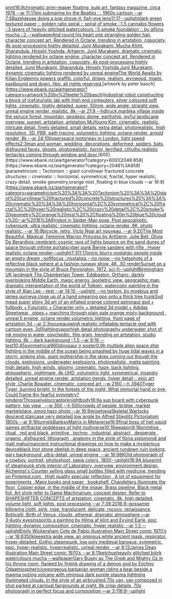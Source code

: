 [print](https://www.ebank.nz/aiartgenerator?category=print)[16:9](https://www.ebank.nz/aiartgenerator?category=16%3A9)[chromatic grim-reaper floating, pulp art, fantasy magazine, circa 1978 --ar 11:17](https://www.ebank.nz/aiartgenerator?category=chromatic%20grim-reaper%20floating%2C%20pulp%20art%2C%20fantasy%20magazine%2C%20circa%201978%20--ar%2011%3A17)[elo submarine by the Beatles : : 1960s cartoon --ar 7:5](https://www.ebank.nz/aiartgenerator?category=elo%20submarine%20by%20the%20Beatles%20%3A%20%3A%201960s%20cartoon%20--ar%207%3A5)[Bazelgeuse doing a pop shove-it, fish-eye lens](https://www.ebank.nz/aiartgenerator?category=Bazelgeuse%20doing%20a%20pop%20shove-it%2C%20fish-eye%20lens)[11:17](https://www.ebank.nz/aiartgenerator?category=11%3A17)[--uplight](https://www.ebank.nz/aiartgenerator?category=--uplight)[dark green textured paper :: golden ratio spiral :: spiral of smoke ::1.5 cannabis flowers ::3 layers of heavily glitched watercolours ::5 smoke foundation :: by alfons mucha ::2 --wallpaper](https://www.ebank.nz/aiartgenerator?category=dark%20green%20textured%20paper%20%3A%3A%20golden%20ratio%20spiral%20%3A%3A%20spiral%20of%20smoke%20%3A%3A1.5%20cannabis%20flowers%20%3A%3A3%20layers%20of%20heavily%20glitched%20watercolours%20%3A%3A5%20smoke%20foundation%20%3A%3A%20by%20alfons%20mucha%20%3A%3A2%20--wallpaper)[And round his heart one strangling golden hair, character concept art, Rendered in Octane, trending in artstation, cgsociety, 4k post-processing highly detailed, Junji Murakami, Mucha Klimt, Sharandula, Hiroshi Yoshida, Artgerm, Junji Murakami, dramatic cinematic lighting rendered by octane engine, character concept art, Rendered in Octane, trending in artstation, cgsociety, 4k post-processing highly detailed, Junji Murakami, Sharandula, Hiroshi Yoshida,Junji Murakami, dynamic cinematic lighting rendered by unreal engine](https://www.ebank.nz/aiartgenerator?category=And%20round%20his%20heart%20one%20strangling%20golden%20hair%2C%20character%20concept%20art%2C%20Rendered%20in%20Octane%2C%20trending%20in%20artstation%2C%20cgsociety%2C%204k%20post-processing%20highly%20detailed%2C%20Junji%20Murakami%2C%20Mucha%20Klimt%2C%20Sharandula%2C%20Hiroshi%20Yoshida%2C%20Artgerm%2C%20Junji%20Murakami%2C%20dramatic%20cinematic%20lighting%20rendered%20by%20octane%20engine%2C%20character%20concept%20art%2C%20Rendered%20in%20Octane%2C%20trending%20in%20artstation%2C%20cgsociety%2C%204k%20post-processing%20highly%20detailed%2C%20Junji%20Murakami%2C%20Sharandula%2C%20Hiroshi%20Yoshida%2CJunji%20Murakami%2C%20dynamic%20cinematic%20lighting%20rendered%20by%20unreal%20engine)[The World Awaits by Kilian Eng](https://www.ebank.nz/aiartgenerator?category=The%20World%20Awaits%20by%20Kilian%20Eng)[kenny powers graffiti. colorful, drippy, realism. wynwood, miami. eastbound and down. hbo. all rights reserved.](https://www.ebank.nz/aiartgenerator?category=kenny%20powers%20graffiti.%20colorful%2C%20drippy%2C%20realism.%20wynwood%2C%20miami.%20eastbound%20and%20down.%20hbo.%20all%20rights%20reserved.)[artwork by peter basch](https://www.ebank.nz/aiartgenerator?category=artwork%20by%20peter%20basch)[industrial robot constructing a block of ice](https://www.ebank.nz/aiartgenerator?category=industrial%20robot%20constructing%20a%20block%20of%20ice)[futuristic lab with high end computers, silver coloured soft lights, cinematic, highly detailed, super, 50mm, wide angle, straight view, unreal engine render, realistic, 8k --ar 21:9 --hd](https://www.ebank.nz/aiartgenerator?category=futuristic%20lab%20with%20high%20end%20computers%2C%20silver%20coloured%20soft%20lights%2C%20cinematic%2C%20highly%20detailed%2C%20super%2C%2050mm%2C%20wide%20angle%2C%20straight%20view%2C%20unreal%20engine%20render%2C%20realistic%2C%208k%20--ar%2021%3A9%20--hd)[truck,marble](https://www.ebank.nz/aiartgenerator?category=truck%2Cmarble)[a village inside the spruce forest, mountain, geodesic dome, earthship, joyful landscape overview, sunset, artstation, artstation MuYoung Kim, cinematic, realistic, intricate detail, finely detailed, small details, extra detail, photorealistic, high resolution, 3D, PBR, path tracing, volumetric lighting, octane render, arnold render, 8k --ar 24:10](https://www.ebank.nz/aiartgenerator?category=a%20village%20inside%20the%20spruce%20forest%2C%20mountain%2C%20geodesic%20dome%2C%20earthship%2C%20joyful%20landscape%20overview%2C%20sunset%2C%20artstation%2C%20artstation%20MuYoung%20Kim%2C%20cinematic%2C%20realistic%2C%20intricate%20detail%2C%20finely%20detailed%2C%20small%20details%2C%20extra%20detail%2C%20photorealistic%2C%20high%20resolution%2C%203D%2C%20PBR%2C%20path%20tracing%2C%20volumetric%20lighting%2C%20octane%20render%2C%20arnold%20render%2C%208k%20--ar%2024%3A10)[hyperspace motorway in London, light speed effects](https://www.ebank.nz/aiartgenerator?category=hyperspace%20motorway%20in%20London%2C%20light%20speed%20effects)[2:3](https://www.ebank.nz/aiartgenerator?category=2%3A3)[man and woman, wedding, decorations, deformed, spiders, bats, disfigured faces, ghosts, photorealistic, horror, terrified, cthulhu realistic tentacles coming through window and door.](https://www.ebank.nz/aiartgenerator?category=man%20and%20woman%2C%20wedding%2C%20decorations%2C%20deformed%2C%20spiders%2C%20bats%2C%20disfigured%20faces%2C%20ghosts%2C%20photorealistic%2C%20horror%2C%20terrified%2C%20cthulhu%20realistic%20tentacles%20coming%20through%20window%20and%20door.)[600](https://www.ebank.nz/aiartgenerator?category=600)[2048:858](https://www.ebank.nz/aiartgenerator?category=2048%3A858)[parametricism :: Tectonism :: giant curvilinear fractured concrete structures :: cinematic :: horizontal, symmetrical, fractal, hyper realistic, crazy detail, smoke geometry,orange mist ,floating in blue clouds --ar 16:9](https://www.ebank.nz/aiartgenerator?category=parametricism%20%3A%3A%20Tectonism%20%3A%3A%20giant%20curvilinear%20fractured%20concrete%20structures%20%3A%3A%20cinematic%20%3A%3A%20horizontal%2C%20symmetrical%2C%20fractal%2C%20hyper%20realistic%2C%20crazy%20detail%2C%20smoke%20geometry%2Corange%20mist%20%2Cfloating%20in%20blue%20clouds%20--ar%2016%3A9)[robot in Spider-Man pose, Post apocalyptic, cyberpunk, ultra realistic, cinematic lighting, octane render, 8K, photo realistic,  --ar 16:9](https://www.ebank.nz/aiartgenerator?category=robot%20in%20Spider-Man%20pose%2C%20Post%20apocalyptic%2C%20cyberpunk%2C%20ultra%20realistic%2C%20cinematic%20lighting%2C%20octane%20render%2C%208K%2C%20photo%20realistic%2C%20%20--ar%2016%3A9)[bicycle, retro, Victo Ngai art nouveau, --ar 9:20](https://www.ebank.nz/aiartgenerator?category=bicycle%2C%20retro%2C%20Victo%20Ngai%20art%20nouveau%2C%20--ar%209%3A20)[The Most Beautiful, Magical, Feminine Warrior Princess by ArtGerm, Julie Bell, Olivia De Berardinis](https://www.ebank.nz/aiartgenerator?category=The%20Most%20Beautiful%2C%20Magical%2C%20Feminine%20Warrior%20Princess%20by%20ArtGerm%2C%20Julie%20Bell%2C%20Olivia%20De%20Berardinis)[::rembrant::](https://www.ebank.nz/aiartgenerator?category=%3A%3Arembrant%3A%3A)[cosmic rays of lights bounce on the sand dunes of space through infinite portals](https://www.ebank.nz/aiartgenerator?category=cosmic%20rays%20of%20lights%20bounce%20on%20the%20sand%20dunes%20of%20space%20through%20infinite%20portals)[cyber punk Bernie sanders with rifle . Hyper realistic octane render](https://www.ebank.nz/aiartgenerator?category=cyber%20punk%20Bernie%20sanders%20with%20rifle%20.%20Hyper%20realistic%20octane%20render)[--uplight](https://www.ebank.nz/aiartgenerator?category=--uplight)[7:3](https://www.ebank.nz/aiartgenerator?category=7%3A3)[11:17](https://www.ebank.nz/aiartgenerator?category=11%3A17)[oniric blurry nostalgic people inside an empty dream ::softfocus ::nostalgia --no noise --no hats](https://www.ebank.nz/aiartgenerator?category=oniric%20blurry%20nostalgic%20people%20inside%20an%20empty%20dream%20%3A%3Asoftfocus%20%3A%3Anostalgia%20--no%20noise%20--no%20hats)[photo of a reflective black sphere at a fashion runway show, 4K, 3D render](https://www.ebank.nz/aiartgenerator?category=photo%20of%20a%20reflective%20black%20sphere%20at%20a%20fashion%20runway%20show%2C%204K%2C%203D%20render)[Sunset on a mountain in the style of Bruce Pennington, 1972, sci-fi](https://www.ebank.nz/aiartgenerator?category=Sunset%20on%20a%20mountain%20in%20the%20style%20of%20Bruce%20Pennington%2C%201972%2C%20sci-fi)[--uplight](https://www.ebank.nz/aiartgenerator?category=--uplight)[Birmingham UK landmark The Chamberlain Tower, Edgbaston, Orthanc, darkly overlooking Middle Earth, magic energy, isometric view, geographic map, dramatic interpretation of the world of Tolkien, watercolor painting in the style of Alan Lee --test --ar 14:10 --uplight --no text](https://www.ebank.nz/aiartgenerator?category=Birmingham%20UK%20landmark%20The%20Chamberlain%20Tower%2C%20Edgbaston%2C%20Orthanc%2C%20darkly%20overlooking%20Middle%20Earth%2C%20magic%20energy%2C%20isometric%20view%2C%20geographic%20map%2C%20dramatic%20interpretation%20of%20the%20world%20of%20Tolkien%2C%20watercolor%20painting%20in%20the%20style%20of%20Alan%20Lee%20--test%20--ar%2014%3A10%20--uplight%20--no%20text)[oni, by moebius and james gurney](https://www.ebank.nz/aiartgenerator?category=oni%2C%20by%20moebius%20and%20james%20gurney)[a close up of a hand smearing goo onto a thick tree trunk](https://www.ebank.nz/aiartgenerator?category=a%20close%20up%20of%20a%20hand%20smearing%20goo%20onto%20a%20thick%20tree%20trunk)[Syd mead super shiny 3d art of an inflated orange colored astronaut god + fullbody + Futuristic + Character only + detailed 3d model + Adidas Streetwear , pipes + marching through plain pale orange misty background , unreal 5 engine, octane render,volumetric lighting, front page of artstation,3d --ar 2:3](https://www.ebank.nz/aiartgenerator?category=Syd%20mead%20super%20shiny%203d%20art%20of%20an%20inflated%20orange%20colored%20astronaut%20god%20%2B%20fullbody%20%2B%20Futuristic%20%2B%20Character%20only%20%2B%20detailed%203d%20model%20%2B%20Adidas%20Streetwear%20%2C%20pipes%20%2B%20marching%20through%20plain%20pale%20orange%20misty%20background%20%2C%20unreal%205%20engine%2C%20octane%20render%2Cvolumetric%20lighting%2C%20front%20page%20of%20artstation%2C3d%20--ar%202%3A3)[nouveau](https://www.ebank.nz/aiartgenerator?category=nouveau)[gein](https://www.ebank.nz/aiartgenerator?category=gein)[A realistic inflatable tentacle god with cartoon eyes ,3d](https://www.ebank.nz/aiartgenerator?category=A%20realistic%20inflatable%20tentacle%20god%20with%20cartoon%20eyes%20%2C3d)[1](https://www.ebank.nz/aiartgenerator?category=1)[lighting](https://www.ebank.nz/aiartgenerator?category=lighting)[vapor](https://www.ebank.nz/aiartgenerator?category=vapor)[high detail photography underwater shot of ink mixing in water, psychedlic, film grain, trending on artstation, studio lighting, 8k :: dark background ::1.5 --ar 9:16 --test](https://www.ebank.nz/aiartgenerator?category=high%20detail%20photography%20underwater%20shot%20of%20ink%20mixing%20in%20water%2C%20psychedlic%2C%20film%20grain%2C%20trending%20on%20artstation%2C%20studio%20lighting%2C%208k%20%3A%3A%20dark%20background%20%3A%3A1.5%20--ar%209%3A16%20--test)[10:45](https://www.ebank.nz/aiartgenerator?category=10%3A45)[symmetrical](https://www.ebank.nz/aiartgenerator?category=symmetrical)[960](https://www.ebank.nz/aiartgenerator?category=960)[dinosaur jr poster](https://www.ebank.nz/aiartgenerator?category=dinosaur%20jr%20poster)[0.9](https://www.ebank.nz/aiartgenerator?category=0.9)[h  multiple alien space ship fighting in the middle of the ocean being smashed by huge tidal waves in a storm, sinking ship, giant mothership in the skies coming out though the clouds, explosions,  underwater explosions, photorealistic, matte painting, high details, high winds, gloomy, cinematic, haze, back lighting, atmospheric, nightmare, 4k UHD, volumetric light, symmetrical, insanely detailed, unreal engine render, artstation trends, hyper detail ::  epic art style, Charlie Bowater, cinematic, concept art  --w 2160 --h 3940](https://www.ebank.nz/aiartgenerator?category=h%20%20multiple%20alien%20space%20ship%20fighting%20in%20the%20middle%20of%20the%20ocean%20being%20smashed%20by%20huge%20tidal%20waves%20in%20a%20storm%2C%20sinking%20ship%2C%20giant%20mothership%20in%20the%20skies%20coming%20out%20though%20the%20clouds%2C%20explosions%2C%20%20underwater%20explosions%2C%20photorealistic%2C%20matte%20painting%2C%20high%20details%2C%20high%20winds%2C%20gloomy%2C%20cinematic%2C%20haze%2C%20back%20lighting%2C%20atmospheric%2C%20nightmare%2C%204k%20UHD%2C%20volumetric%20light%2C%20symmetrical%2C%20insanely%20detailed%2C%20unreal%20engine%20render%2C%20artstation%20trends%2C%20hyper%20detail%20%3A%3A%20%20epic%20art%20style%2C%20Charlie%20Bowater%2C%20cinematic%2C%20concept%20art%20%20--w%202160%20--h%203940)[Tyger Tyger, burning bright,  In the forests of the night;  What immortal hand or eye,  Could frame thy fearful symmetry?](https://www.ebank.nz/aiartgenerator?category=Tyger%20Tyger%2C%20burning%20bright%2C%20%20In%20the%20forests%20of%20the%20night%3B%20%20What%20immortal%20hand%20or%20eye%2C%20%20Could%20frame%20thy%20fearful%20symmetry%3F)[renderer](https://www.ebank.nz/aiartgenerator?category=renderer)[Throssel](https://www.ebank.nz/aiartgenerator?category=Throssel)[velociraptor](https://www.ebank.nz/aiartgenerator?category=velociraptor)[knight](https://www.ebank.nz/aiartgenerator?category=knight)[body](https://www.ebank.nz/aiartgenerator?category=body)[16:9](https://www.ebank.nz/aiartgenerator?category=16%3A9)[a sup board with cyberpunk pattern, top view , --w 300 --h 500](https://www.ebank.nz/aiartgenerator?category=a%20sup%20board%20with%20cyberpunk%20pattern%2C%20top%20view%20%2C%20--w%20300%20--h%20500)[crowds of people, bridge, market marketplace, smog hazy photo --ar 16:9](https://www.ebank.nz/aiartgenerator?category=crowds%20of%20people%2C%20bridge%2C%20market%20marketplace%2C%20smog%20hazy%20photo%20--ar%2016%3A9)[growtopia](https://www.ebank.nz/aiartgenerator?category=growtopia)[Skeletal Warlocks descend staircase very detailed low angle by Alfred Stieglitz  Pictorialism  1800s --ar 9:16](https://www.ebank.nz/aiartgenerator?category=Skeletal%20Warlocks%20descend%20staircase%20very%20detailed%20low%20angle%20by%20Alfred%20Stieglitz%20%20Pictorialism%20%201800s%20--ar%209%3A16)[tunnels](https://www.ebank.nz/aiartgenerator?category=tunnels)[Banksy](https://www.ebank.nz/aiartgenerator?category=Banksy)[Matrix in Metaverse](https://www.ebank.nz/aiartgenerator?category=Matrix%20in%20Metaverse)[16:9](https://www.ebank.nz/aiartgenerator?category=16%3A9)[final boss of hell squid games girl](https://www.ebank.nz/aiartgenerator?category=final%20boss%20of%20hell%20squid%20games%20girl)[fractal goddesses of light multiverse](https://www.ebank.nz/aiartgenerator?category=fractal%20goddesses%20of%20light%20multiverse)[10:16](https://www.ebank.nz/aiartgenerator?category=10%3A16)[weapon](https://www.ebank.nz/aiartgenerator?category=weapon)[9:16](https://www.ebank.nz/aiartgenerator?category=9%3A16)[primitive , ritual , red and black ,primitive , techno , industrial, abstract , desperate , organic ,disfigured, lithograph , anatomy in the style of floria sigismondi and matt mahurin](https://www.ebank.nz/aiartgenerator?category=primitive%20%2C%20ritual%20%2C%20red%20and%20black%20%2Cprimitive%20%2C%20techno%20%2C%20industrial%2C%20abstract%20%2C%20desperate%20%2C%20organic%20%2Cdisfigured%2C%20lithograph%20%2C%20anatomy%20in%20the%20style%20of%20floria%20sigismondi%20and%20matt%20mahurin)[ancient instructional drawings on how to make a mysterious device](https://www.ebank.nz/aiartgenerator?category=ancient%20instructional%20drawings%20on%20how%20to%20make%20a%20mysterious%20device)[black Iron stone obelisk in deep space, ancient rundown ruin looking, gary background, ultra-detail, unreal engine, --ar 16:9](https://www.ebank.nz/aiartgenerator?category=black%20Iron%20stone%20obelisk%20in%20deep%20space%2C%20ancient%20rundown%20ruin%20looking%2C%20gary%20background%2C%20ultra-detail%2C%20unreal%20engine%2C%20--ar%2016%3A9)[8K](https://www.ebank.nz/aiartgenerator?category=8K)[Old photograph of a cowboy, portrait, photoshoot, sepia colors, 1800](https://www.ebank.nz/aiartgenerator?category=Old%20photograph%20of%20a%20cowboy%2C%20portrait%2C%20photoshoot%2C%20sepia%20colors%2C%201800)[--uplight](https://www.ebank.nz/aiartgenerator?category=--uplight)[16:9](https://www.ebank.nz/aiartgenerator?category=16%3A9)[A blueprint of steampunk style interior of Laboratory,  overview, environment  design,  Alchemist's Counter selling glass small bottles filled with medicine,  trending on Pinterest.com  , High quality specular reflection , A lot of equipment for experiments , Many books and paper , bookshelf,  Chandeliers illuminate the floor, Copper  edge, in the middle of the image, Brass pipeline,  Black metal foil,  Art style refer to Game Machinarium.  concept design, Refer to SHAPESHIFTER CONCEPTS  of artstation, cinematic,  8k, high detailed,  volume light,  soft lights,  post processing    --ar 7:3](https://www.ebank.nz/aiartgenerator?category=A%20blueprint%20of%20steampunk%20style%20interior%20of%20Laboratory%2C%20%20overview%2C%20environment%20%20design%2C%20%20Alchemist%27s%20Counter%20selling%20glass%20small%20bottles%20filled%20with%20medicine%2C%20%20trending%20on%20Pinterest.com%20%20%2C%20High%20quality%20specular%20reflection%20%2C%20A%20lot%20of%20equipment%20for%20experiments%20%2C%20Many%20books%20and%20paper%20%2C%20bookshelf%2C%20%20Chandeliers%20illuminate%20the%20floor%2C%20Copper%20%20edge%2C%20in%20the%20middle%20of%20the%20image%2C%20Brass%20pipeline%2C%20%20Black%20metal%20foil%2C%20%20Art%20style%20refer%20to%20Game%20Machinarium.%20%20concept%20design%2C%20Refer%20to%20SHAPESHIFTER%20CONCEPTS%20%20of%20artstation%2C%20cinematic%2C%20%208k%2C%20high%20detailed%2C%20%20volume%20light%2C%20%20soft%20lights%2C%20%20post%20processing%20%20%20%20--ar%207%3A3)[9:20](https://www.ebank.nz/aiartgenerator?category=9%3A20)[16:9](https://www.ebank.nz/aiartgenerator?category=16%3A9)[::](https://www.ebank.nz/aiartgenerator?category=%3A%3A)[gossamer billowing cloth, pink, rose, translucent, delicate, rococo, renaissance, Botticelli, Birth of Venus, clouds, ethereal, dramatic atmosphere —ar 3:4](https://www.ebank.nz/aiartgenerator?category=gossamer%20billowing%20cloth%2C%20pink%2C%20rose%2C%20translucent%2C%20delicate%2C%20rococo%2C%20renaissance%2C%20Botticelli%2C%20Birth%20of%20Venus%2C%20clouds%2C%20ethereal%2C%20dramatic%20atmosphere%20%E2%80%94ar%203%3A4)[ugly eyes](https://www.ebank.nz/aiartgenerator?category=ugly%20eyes)[insspirito a painting by Hilma af klint and Eyvind Earle, epic lighting, dynamic composition, cinematic, hyper realistic --ar 1:3 --uplight](https://www.ebank.nz/aiartgenerator?category=insspirito%20a%20painting%20by%20Hilma%20af%20klint%20and%20Eyvind%20Earle%2C%20epic%20lighting%2C%20dynamic%20composition%2C%20cinematic%2C%20hyper%20realistic%20--ar%201%3A3%20--uplight)[Emily Wickersham Cote de Pablo illustration Main Street comic 1970’s --ar 16:8](https://www.ebank.nz/aiartgenerator?category=Emily%20Wickersham%20Cote%20de%20Pablo%20illustration%20Main%20Street%20comic%201970%E2%80%99s%20--ar%2016%3A8)[350](https://www.ebank.nz/aiartgenerator?category=350)[klee](https://www.ebank.nz/aiartgenerator?category=klee)[extra wide view. an ominous white ancient mask. respirator. hyper-detailed. Gothic steampunk. low poly medieval baroque. symmetric. epic. hyper-realistic. hyperrealistic. unreal render. --ar 9:12](https://www.ebank.nz/aiartgenerator?category=extra%20wide%20view.%20an%20ominous%20white%20ancient%20mask.%20respirator.%20hyper-detailed.%20Gothic%20steampunk.%20low%20poly%20medieval%20baroque.%20symmetric.%20epic.%20hyper-realistic.%20hyperrealistic.%20unreal%20render.%20--ar%209%3A12)[James Dean illustration Main Street comic 1970’s --ar 8:11](https://www.ebank.nz/aiartgenerator?category=James%20Dean%20illustration%20Main%20Street%20comic%201970%E2%80%99s%20--ar%208%3A11)[ketchup](https://www.ebank.nz/aiartgenerator?category=ketchup)[heavily glitched björk watercilours mucha --wallpaper](https://www.ebank.nz/aiartgenerator?category=heavily%20glitched%20bj%C3%B6rk%20watercilours%20mucha%20--wallpaper)[Gary Busey as The Great and Mighty Oz in his throne room, flanked by fire](https://www.ebank.nz/aiartgenerator?category=Gary%20Busey%20as%20The%20Great%20and%20Mighty%20Oz%20in%20his%20throne%20room%2C%20flanked%20by%20fire)[Ink drawing of a demon god by Eiichiro Oda](https://www.ebank.nz/aiartgenerator?category=Ink%20drawing%20of%20a%20demon%20god%20by%20Eiichiro%20Oda)[atmospheric](https://www.ebank.nz/aiartgenerator?category=atmospheric)[ice](https://www.ebank.nz/aiartgenerator?category=ice)[gorgeous barbarian woman riding a bear beside a magma oozing volcano with ominous dark purple plasma lightning illuminated clouds. In the style of an airbrushed 70s van, van composed in shot parked at carnival fairgrounds at night. 8k crisp details, 70s photograph in perfect focus and composition —ar 3:1](https://www.ebank.nz/aiartgenerator?category=gorgeous%20barbarian%20woman%20riding%20a%20bear%20beside%20a%20magma%20oozing%20volcano%20with%20ominous%20dark%20purple%20plasma%20lightning%20illuminated%20clouds.%20In%20the%20style%20of%20an%20airbrushed%2070s%20van%2C%20van%20composed%20in%20shot%20parked%20at%20carnival%20fairgrounds%20at%20night.%208k%20crisp%20details%2C%2070s%20photograph%20in%20perfect%20focus%20and%20composition%20%E2%80%94ar%203%3A1)[16:9](https://www.ebank.nz/aiartgenerator?category=16%3A9)[--uplight](https://www.ebank.nz/aiartgenerator?category=--uplight)